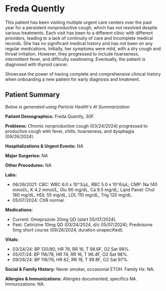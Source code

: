 # Freda Quently 

This patient has been visiting multiple urgent care centers over the past year for a persistent nonproductive cough, which has not resolved despite various treatments. Each visit has been to a different clinic with different providers, leading to a lack of continuity of care and incomplete medical records. She has no significant medical history and has not been on any regular medications. Initially, her symptoms were mild, with a dry cough and throat irritation. However, they progressed to include hoarseness, intermittent fever, and difficulty swallowing. Eventually, the patient is diagnosed with thyroid cancer.

Showcase the power of having complete and comprehensive clinical history when onboarding a new patient for early diagnosis and treatment.

## Patient Summary
*Below is generated using Particle Health's AI Summarization*

**Patient Demographics:** Freda Quently, 30F.

**Problems:** Chronic nonproductive cough (03/24/2024) progressed to productive cough with fever, chills, hoarseness, and dysphagia (09/26/2024).

**Hospitalizations & Urgent Events:** NA

**Major Surgeries:** NA

**Other Procedures:** NA

**Labs:**

* 06/26/2021: CBC: WBC 6.0 x 10^3/µL, RBC 5.0 x 10^6/µL; CMP: Na 140 mmol/L, K 4.2 mmol/L, Glu 90 mg/dL, Ca 9.5 mg/dL; Lipid Panel: Chol 180 mg/dL, HDL 55 mg/dL, LDL 110 mg/dL, Trig 120 mg/dL.  
* 05/07/2024: CXR normal.

**Medications:**

* Current: Omeprazole 20mg QD (start 05/07/2024).  
* Past: Cetirizine 10mg QD (03/24/2024, d/c 05/07/2024); Prednisone 5mg short course (09/26/2024, duration unspecified).

**Vitals:**

* 03/24/24: BP 120/80, HR 76, RR 16, T 98.6F, O2 Sat 98%.  
* 05/07/24: BP 118/78, HR 74, RR 16, T 98.4F, O2 Sat 98%.  
* 09/26/24: BP 118/76, HR 82, RR 18, T 99.8F, O2 Sat 97%.

**Social & Family History:** Never smoker, occasional ETOH. Family Hx: NA.

**Allergies & Immunizations:** Allergies documented, specifics NA. Immunizations: NA.

